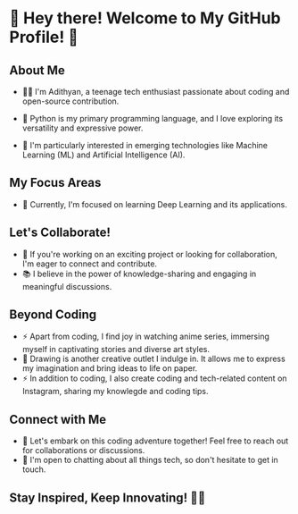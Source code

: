 # 👋 Hey there! Welcome to My GitHub Profile! 🌟

## About Me

- 🧑‍💻 I'm Adithyan, a teenage tech enthusiast passionate about coding and open-source contribution.

- 🐍 Python is my primary programming language, and I love exploring its versatility and expressive power.

- 🌱 I'm particularly interested in emerging technologies like Machine Learning (ML) and Artificial Intelligence (AI).


## My Focus Areas

- 🤖 Currently, I'm focused on learning Deep Learning and its applications.

## Let's Collaborate!

- 🚀 If you're working on an exciting project or looking for collaboration, I'm eager to connect and contribute.
- 📚 I believe in the power of knowledge-sharing and engaging in meaningful discussions.

## Beyond Coding

- ⚡️ Apart from coding, I find joy in watching anime series, immersing myself in captivating stories and diverse art styles.
- 🎨 Drawing is another creative outlet I indulge in. It allows me to express my imagination and bring ideas to life on paper.
- ⚡️ In addition to coding, I also create coding and tech-related content on Instagram, sharing my knowlegde and coding tips.

## Connect with Me

- 🌟 Let's embark on this coding adventure together! Feel free to reach out for collaborations or discussions.
- 💬 I'm open to chatting about all things tech, so don't hesitate to get in touch.

## Stay Inspired, Keep Innovating! 🚀💡
